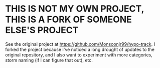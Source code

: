 # THIS IS NOT MY OWN PROJECT, THIS IS A FORK OF SOMEONE ELSE'S PROJECT
See the original project at https://github.com/Monsoonjr99/hypo-track.
I forked the project because I've noticed a long drought of updates to the original repository, and I also want to experiment with more categories, storm naming (if I can figure that out), etc.
